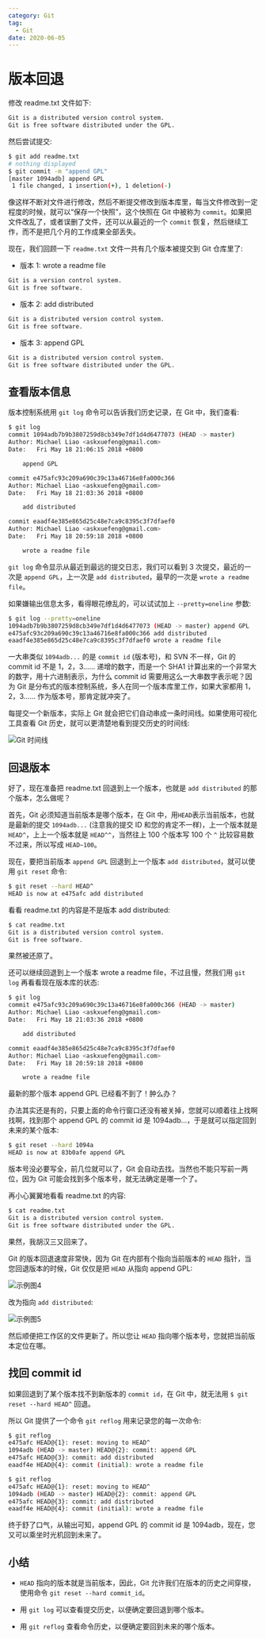 ```yaml
---
category: Git
tag:
  - Git
date: 2020-06-05
---
```


# 版本回退

修改 readme.txt 文件如下:

```md
Git is a distributed version control system.
Git is free software distributed under the GPL.
```

然后尝试提交:

```sh
$ git add readme.txt
# nothing displayed
$ git commit -m "append GPL"
[master 1094adb] append GPL
 1 file changed, 1 insertion(+), 1 deletion(-)
```

像这样不断对文件进行修改，然后不断提交修改到版本库里，每当文件修改到一定程度的时候，就可以“保存一个快照”，这个快照在 Git 中被称为 `commit`。如果把文件改乱了，或者误删了文件，还可以从最近的一个 `commit` 恢复，然后继续工作，而不是把几个月的工作成果全部丢失。

现在，我们回顾一下 `readme.txt` 文件一共有几个版本被提交到 Git 仓库里了:

- 版本 1: wrote a readme file

```md
Git is a version control system.
Git is free software.
```

- 版本 2: add distributed

```md
Git is a distributed version control system.
Git is free software.
```

- 版本 3: append GPL

```md
Git is a distributed version control system.
Git is free software distributed under the GPL.
```

## 查看版本信息

版本控制系统用 `git log` 命令可以告诉我们历史记录，在 Git 中，我们查看:

```sh
$ git log
commit 1094adb7b9b3807259d8cb349e7df1d4d6477073 (HEAD -> master)
Author: Michael Liao <askxuefeng@gmail.com>
Date:   Fri May 18 21:06:15 2018 +0800

    append GPL

commit e475afc93c209a690c39c13a46716e8fa000c366
Author: Michael Liao <askxuefeng@gmail.com>
Date:   Fri May 18 21:03:36 2018 +0800

    add distributed

commit eaadf4e385e865d25c48e7ca9c8395c3f7dfaef0
Author: Michael Liao <askxuefeng@gmail.com>
Date:   Fri May 18 20:59:18 2018 +0800

    wrote a readme file
```

`git log` 命令显示从最近到最远的提交日志，我们可以看到 3 次提交，最近的一次是 `append GPL`，上一次是 `add distributed`，最早的一次是 `wrote a readme file`。

如果嫌输出信息太多，看得眼花缭乱的，可以试试加上 `--pretty=oneline` 参数:

```sh
$ git log --pretty=oneline
1094adb7b9b3807259d8cb349e7df1d4d6477073 (HEAD -> master) append GPL
e475afc93c209a690c39c13a46716e8fa000c366 add distributed
eaadf4e385e865d25c48e7ca9c8395c3f7dfaef0 wrote a readme file
```

一大串类似 `1094adb...` 的是 `commit id` (版本号)，和 SVN 不一样，Git 的 commit id 不是 1，2，3…… 递增的数字，而是一个 SHA1 计算出来的一个非常大的数字，用十六进制表示，为什么 commit id 需要用这么一大串数字表示呢？因为 Git 是分布式的版本控制系统，多人在同一个版本库里工作，如果大家都用 1，2，3…… 作为版本号，那肯定就冲突了。

每提交一个新版本，实际上 Git 就会把它们自动串成一条时间线。如果使用可视化工具查看 Git 历史，就可以更清楚地看到提交历史的时间线:

![Git 时间线](https://github.com/HarryXiong24/HarryXiong24.github.io/blob/main/public/zh/git/timeline.jpg?raw=true)

## 回退版本

好了，现在准备把 readme.txt 回退到上一个版本，也就是 `add distributed` 的那个版本，怎么做呢？

首先，Git 必须知道当前版本是哪个版本，在 Git 中，用`HEAD`表示当前版本，也就是最新的提交 `1094adb...` (注意我的提交 ID 和您的肯定不一样)，上一个版本就是 `HEAD^`，上上一个版本就是 `HEAD^^`，当然往上 100 个版本写 100 个 `^` 比较容易数不过来，所以写成 `HEAD~100`。

现在，要把当前版本 `append GPL` 回退到上一个版本 `add distributed`，就可以使用 `git reset` 命令:

```sh
$ git reset --hard HEAD^
HEAD is now at e475afc add distributed
```

看看 readme.txt 的内容是不是版本 add distributed:

```sh
$ cat readme.txt
Git is a distributed version control system.
Git is free software.
```

果然被还原了。

还可以继续回退到上一个版本 wrote a readme file，不过且慢，然我们用 `git log` 再看看现在版本库的状态:

```sh
$ git log
commit e475afc93c209a690c39c13a46716e8fa000c366 (HEAD -> master)
Author: Michael Liao <askxuefeng@gmail.com>
Date:   Fri May 18 21:03:36 2018 +0800

    add distributed

commit eaadf4e385e865d25c48e7ca9c8395c3f7dfaef0
Author: Michael Liao <askxuefeng@gmail.com>
Date:   Fri May 18 20:59:18 2018 +0800

    wrote a readme file
```

最新的那个版本 append GPL 已经看不到了！肿么办？

办法其实还是有的，只要上面的命令行窗口还没有被关掉，您就可以顺着往上找啊找啊，找到那个 append GPL 的 commit id 是 1094adb...，于是就可以指定回到未来的某个版本:

```sh
$ git reset --hard 1094a
HEAD is now at 83b0afe append GPL
```

版本号没必要写全，前几位就可以了，Git 会自动去找。当然也不能只写前一两位，因为 Git 可能会找到多个版本号，就无法确定是哪一个了。

再小心翼翼地看看 readme.txt 的内容:

```sh
$ cat readme.txt
Git is a distributed version control system.
Git is free software distributed under the GPL.
```

果然，我胡汉三又回来了。

Git 的版本回退速度非常快，因为 Git 在内部有个指向当前版本的 `HEAD` 指针，当您回退版本的时候，Git 仅仅是把 `HEAD` 从指向 append GPL:

![示例图4](https://github.com/HarryXiong24/HarryXiong24.github.io/blob/main/public/zh/git/git1.jpg?raw=true)

改为指向 `add distributed`:

![示例图5](https://github.com/HarryXiong24/HarryXiong24.github.io/blob/main/public/zh/git/git2.jpg?raw=true)

然后顺便把工作区的文件更新了。所以您让 `HEAD` 指向哪个版本号，您就把当前版本定位在哪。

## 找回 commit id

如果回退到了某个版本找不到新版本的 `commit id`，在 Git 中，就无法用 `$ git reset --hard HEAD^` 回退。

所以 Git 提供了一个命令 `git reflog` 用来记录您的每一次命令:

```sh
$ git reflog
e475afc HEAD@{1}: reset: moving to HEAD^
1094adb (HEAD -> master) HEAD@{2}: commit: append GPL
e475afc HEAD@{3}: commit: add distributed
eaadf4e HEAD@{4}: commit (initial): wrote a readme file
```

```sh
$ git reflog
e475afc HEAD@{1}: reset: moving to HEAD^
1094adb (HEAD -> master) HEAD@{2}: commit: append GPL
e475afc HEAD@{3}: commit: add distributed
eaadf4e HEAD@{4}: commit (initial): wrote a readme file
```

终于舒了口气，从输出可知，append GPL 的 commit id 是 1094adb，现在，您又可以乘坐时光机回到未来了。

## 小结

- `HEAD` 指向的版本就是当前版本，因此，Git 允许我们在版本的历史之间穿梭，使用命令 `git reset --hard commit_id`。

- 用 `git log` 可以查看提交历史，以便确定要回退到哪个版本。

- 用 `git reflog` 查看命令历史，以便确定要回到未来的哪个版本。
